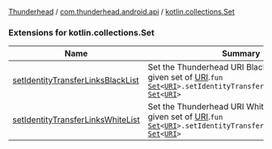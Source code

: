 [Thunderhead](../../index.md) / [com.thunderhead.android.api](../index.md) / [kotlin.collections.Set](./index.md)

### Extensions for kotlin.collections.Set

| Name | Summary |
|---|---|
| [setIdentityTransferLinksBlackList](set-identity-transfer-links-black-list.md) | Set the Thunderhead URI Black List to match the given set of [URI](https://docs.oracle.com/javase/6/docs/api/java/net/URI.html).`fun `[`Set`](https://kotlinlang.org/api/latest/jvm/stdlib/kotlin.collections/-set/index.html)`<`[`URI`](https://docs.oracle.com/javase/6/docs/api/java/net/URI.html)`>.setIdentityTransferLinksBlackList(): `[`Set`](https://kotlinlang.org/api/latest/jvm/stdlib/kotlin.collections/-set/index.html)`<`[`URI`](https://docs.oracle.com/javase/6/docs/api/java/net/URI.html)`>` |
| [setIdentityTransferLinksWhiteList](set-identity-transfer-links-white-list.md) | Set the Thunderhead URI White List to match the given set of [URI](https://docs.oracle.com/javase/6/docs/api/java/net/URI.html).`fun `[`Set`](https://kotlinlang.org/api/latest/jvm/stdlib/kotlin.collections/-set/index.html)`<`[`URI`](https://docs.oracle.com/javase/6/docs/api/java/net/URI.html)`>.setIdentityTransferLinksWhiteList(): `[`Set`](https://kotlinlang.org/api/latest/jvm/stdlib/kotlin.collections/-set/index.html)`<`[`URI`](https://docs.oracle.com/javase/6/docs/api/java/net/URI.html)`>` |

